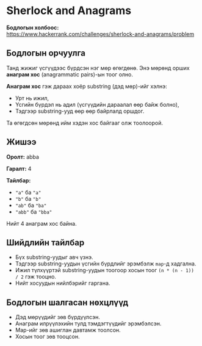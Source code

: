 # Sherlock and Anagrams

**Бодлогын холбоос:**  
https://www.hackerrank.com/challenges/sherlock-and-anagrams/problem

## Бодлогын орчуулга

Танд жижиг үсгүүдээс бүрдсэн нэг мөр өгөгдөнө. Энэ мөрөнд орших **анаграм хос** (anagrammatic pairs)-ын тоог олно.

**Анаграм хос** гэж дараах хоёр substring (дэд мөр)-ийг хэлнэ:

- Урт нь ижил,
- Үсгийн бүрдэл нь адил (үсгүүдийн дараалал өөр байж болно),
- Тэдгээр substring-ууд өөр өөр байрлалд оршдог.

Та өгөгдсөн мөрөнд ийм хэдэн хос байгааг олж тоолоорой.

## Жишээ

**Оролт:**
abba

**Гаралт:**
4

**Тайлбар:**
- `"a"` ба `"a"`  
- `"b"` ба `"b"`  
- `"ab"` ба `"ba"`  
- `"abb"` ба `"bba"`

Нийт 4 анаграм хос байна.

## Шийдлийн тайлбар

- Бүх substring-уудыг авч үзнэ.
- Тэдгээр substring-уудын үсгийн бүрдлийг эрэмбэлж `map`-д хадгална.
- Ижил түлхүүртэй substring-уудын тоогоор хосын тоог `(n * (n - 1)) / 2` гэж тооцно.
- Нийт хосуудын нийлбэрийг гаргана.

## Бодлогын шалгасан нөхцлүүд

- Дэд мөрүүдийг зөв бүрдүүлсэн.
- Анаграм илрүүлэхийн тулд тэмдэгтүүдийг эрэмбэлсэн.
- Map-ийг зөв ашиглан давтамж тоолсон.
- Хосын тоог зөв тооцсон.